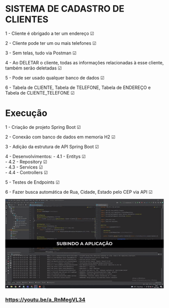 # SISTEMA DE CADASTRO DE CLIENTES
1 - Cliente é obrigado a ter um endereço ☑ <p/>
2 - Cliente pode ter um ou mais telefones ☑ <p/>
3 - Sem telas, tudo via Postman ☑<p/>
4 - Ao DELETAR o cliente, todas as informações relacionadas à esse cliente, também serão deletadas ☑ <p/>
5 - Pode ser usado qualquer banco de dados ☑ <p/>
6 - Tabela de CLIENTE, Tabela de TELEFONE, Tabela de ENDEREÇO e Tabela de CLIENTE_TELEFONE ☑ <p/>

# Execução
1 - Criação de projeto Spring Boot ☑ <p/>
2 - Conexão com banco de dados em memoria H2 ☑ <p/>
3 - Adição da estrutura de API Spring Boot ☑<p/>
<p>4 - Desenvolvimentos:
   - 4.1 - Entitys ☑ <br />
   - 4.2 - Repository ☑<br />
   - 4.3 - Services ☑<br />
   - 4.4 - Controllers ☑<p/>
5 - Testes de Endpoints ☑<p/>
6 - Fazer busca automática de Rua, Cidade, Estado pelo CEP via API ☑<p/>

![](https://github.com/MelloWill36/CRUD_API_SpringBoot_com_JPA_e_H2/blob/main/GifCrudAPI.gif)

 ### https://youtu.be/a_RnMegVL34 <br />
